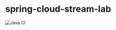 # spring-cloud-stream-lab

![Java CI](https://github.com/jabrena/spring-cloud-stream-lab/workflows/Java%20CI/badge.svg)
